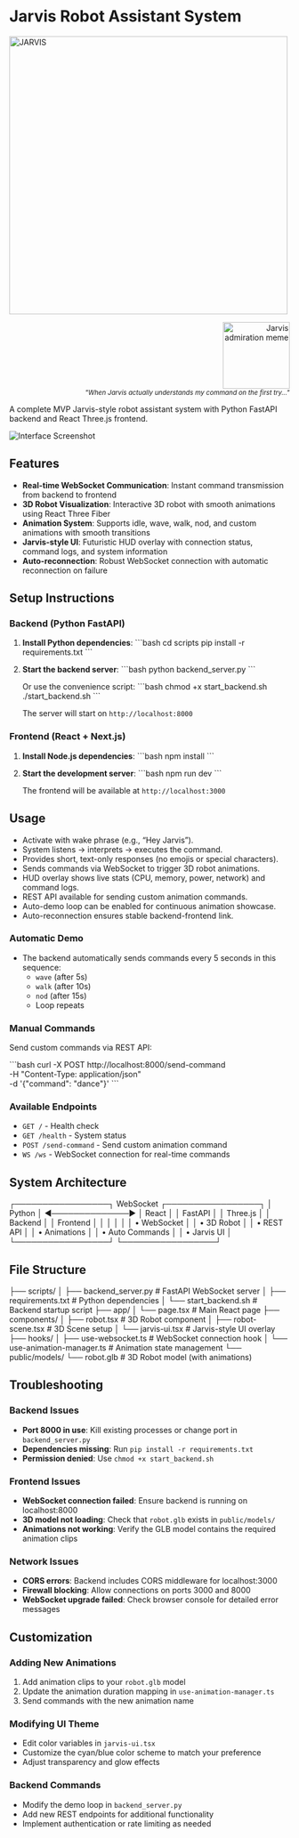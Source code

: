 # Jarvis Robot Assistant System

<img src="public/J.A.R.V.I.S.png" alt="JARVIS" width="500">

<p align="right">
  <img src="https://media.giphy.com/media/l3q2K5jinAlChoCLS/giphy.gif" width="120" alt="Jarvis admiration meme"/>
  <br>
  <sub><i>"When Jarvis actually understands my command on the first try..."</i></sub>
</p>

A complete MVP Jarvis-style robot assistant system with Python FastAPI backend and React Three.js frontend.

![Interface Screenshot](public/Interface1.png)

## Features

- **Real-time WebSocket Communication**: Instant command transmission from backend to frontend
- **3D Robot Visualization**: Interactive 3D robot with smooth animations using React Three Fiber
- **Animation System**: Supports idle, wave, walk, nod, and custom animations with smooth transitions
- **Jarvis-style UI**: Futuristic HUD overlay with connection status, command logs, and system information
- **Auto-reconnection**: Robust WebSocket connection with automatic reconnection on failure

## Setup Instructions

### Backend (Python FastAPI)

1. **Install Python dependencies**:
   \`\`\`bash
   cd scripts
   pip install -r requirements.txt
   \`\`\`

2. **Start the backend server**:
   \`\`\`bash
   python backend_server.py
   \`\`\`
   
   Or use the convenience script:
   \`\`\`bash
   chmod +x start_backend.sh
   ./start_backend.sh
   \`\`\`

   The server will start on `http://localhost:8000`

### Frontend (React + Next.js)

1. **Install Node.js dependencies**:
   \`\`\`bash
   npm install
   \`\`\`

2. **Start the development server**:
   \`\`\`bash
   npm run dev
   \`\`\`

   The frontend will be available at `http://localhost:3000`

## Usage
- Activate with wake phrase (e.g., “Hey Jarvis”).
- System listens → interprets → executes the command.
- Provides short, text-only responses (no emojis or special characters).
- Sends commands via WebSocket to trigger 3D robot animations.
- HUD overlay shows live stats (CPU, memory, power, network) and command logs.
- REST API available for sending custom animation commands.
- Auto-demo loop can be enabled for continuous animation showcase.
- Auto-reconnection ensures stable backend-frontend link.

### Automatic Demo
- The backend automatically sends commands every 5 seconds in this sequence:
  - `wave` (after 5s)
  - `walk` (after 10s) 
  - `nod` (after 15s)
  - Loop repeats

### Manual Commands
Send custom commands via REST API:

\`\`\`bash
curl -X POST http://localhost:8000/send-command \
  -H "Content-Type: application/json" \
  -d '{"command": "dance"}'
\`\`\`

### Available Endpoints
- `GET /` - Health check
- `GET /health` - System status
- `POST /send-command` - Send custom animation command
- `WS /ws` - WebSocket connection for real-time commands

## System Architecture

┌─────────────────┐    WebSocket     ┌─────────────────┐
│   Python        │ ◄──────────────► │   React         │
│   FastAPI       │                  │   Three.js      │
│   Backend       │                  │   Frontend      │
│                 │                  │                 │
│ • WebSocket     │                  │ • 3D Robot      │
│ • REST API      │                  │ • Animations    │
│ • Auto Commands │                  │ • Jarvis UI     │
└─────────────────┘                  └─────────────────┘


## File Structure

├── scripts/
│   ├── backend_server.py        # FastAPI WebSocket server
│   ├── requirements.txt         # Python dependencies
│   └── start_backend.sh         # Backend startup script
├── app/
│   └── page.tsx                 # Main React page
├── components/
│   ├── robot.tsx                # 3D Robot component
│   ├── robot-scene.tsx          # 3D Scene setup
│   └── jarvis-ui.tsx            # Jarvis-style UI overlay
├── hooks/
│   ├── use-websocket.ts         # WebSocket connection hook
│   └── use-animation-manager.ts # Animation state management
└── public/models/
    └── robot.glb                # 3D Robot model (with animations)

## Troubleshooting

### Backend Issues
- **Port 8000 in use**: Kill existing processes or change port in `backend_server.py`
- **Dependencies missing**: Run `pip install -r requirements.txt`
- **Permission denied**: Use `chmod +x start_backend.sh`

### Frontend Issues
- **WebSocket connection failed**: Ensure backend is running on localhost:8000
- **3D model not loading**: Check that `robot.glb` exists in `public/models/`
- **Animations not working**: Verify the GLB model contains the required animation clips

### Network Issues
- **CORS errors**: Backend includes CORS middleware for localhost:3000
- **Firewall blocking**: Allow connections on ports 3000 and 8000
- **WebSocket upgrade failed**: Check browser console for detailed error messages

## Customization

### Adding New Animations
1. Add animation clips to your `robot.glb` model
2. Update the animation duration mapping in `use-animation-manager.ts`
3. Send commands with the new animation name

### Modifying UI Theme
- Edit color variables in `jarvis-ui.tsx`
- Customize the cyan/blue color scheme to match your preference
- Adjust transparency and glow effects

### Backend Commands
- Modify the demo loop in `backend_server.py`
- Add new REST endpoints for additional functionality
- Implement authentication or rate limiting as needed
#




